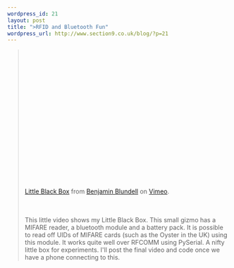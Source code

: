 ```yaml
--- 
wordpress_id: 21
layout: post
title: ">RFID and Bluetooth Fun"
wordpress_url: http://www.section9.co.uk/blog/?p=21
---
```

><object width="400" height="300"><param name="allowfullscreen" value="true" /><param name="allowscriptaccess" value="always" /><param name="movie" value="http://vimeo.com/moogaloop.swf?clip_id=7325545&amp;server=vimeo.com&amp;show_title=1&amp;show_byline=1&amp;show_portrait=0&amp;color=&amp;fullscreen=1" /><embed src="http://vimeo.com/moogaloop.swf?clip_id=7325545&amp;server=vimeo.com&amp;show_title=1&amp;show_byline=1&amp;show_portrait=0&amp;color=&amp;fullscreen=1" type="application/x-shockwave-flash" allowfullscreen="true" allowscriptaccess="always" width="400" height="300"></embed></object><p><a href="http://vimeo.com/7325545">Little Black Box</a> from <a href="http://vimeo.com/user1678273">Benjamin Blundell</a> on <a href="http://vimeo.com">Vimeo</a>.</p><br /><br />This little video shows my Little Black Box. This small gizmo has a MIFARE reader, a bluetooth module and a battery pack. It is possible to read off UIDs of MIFARE cards (such as the Oyster in the UK) using this module. It works quite well over RFCOMM using PySerial. A nifty little box for experiments. I'll post the final video and code once we have a phone connecting to this.
